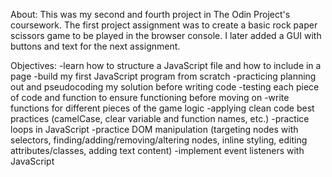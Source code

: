 About:
This was my second and fourth project in The Odin Project's coursework. The first project assignment was to create a basic rock paper scissors game to be played in the browser console. I later added a GUI with buttons and text for the next assignment.

Objectives:
-learn how to structure a JavaScript file and how to include in a page
-build my first JavaScript program from scratch
-practicing planning out and pseudocoding my solution before writing code
-testing each piece of code and function to ensure functioning before moving on
-write functions for different pieces of the game logic
-applying clean code best practices (camelCase, clear variable and function names, etc.)
-practice loops in JavaScript
-practice DOM manipulation (targeting nodes with selectors, finding/adding/removing/altering nodes, inline styling, editing attributes/classes, adding text content)
-implement event listeners with JavaScript
